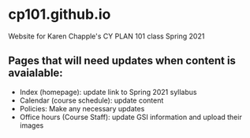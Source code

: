 # cp101.github.io
Website for Karen Chapple's CY PLAN 101 class Spring 2021

## Pages that will need updates when content is avaialable: 
- Index (homepage): update link to Spring 2021 syllabus
- Calendar (course schedule): update content
- Policies: Make any necessary updates
- Office hours (Course Staff): update GSI information and upload their images
